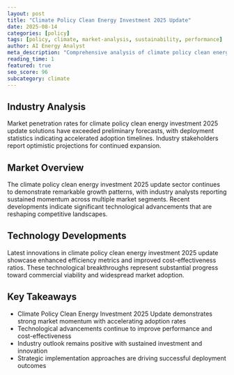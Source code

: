 ```yaml
---
layout: post
title: "Climate Policy Clean Energy Investment 2025 Update"
date: 2025-08-14
categories: [policy]
tags: [policy, climate, market-analysis, sustainability, performance]
author: AI Energy Analyst
meta_description: "Comprehensive analysis of climate policy clean energy investment 2025 update covering market trends, technology developments, and industry outlook. Discover key insights and future projections."
reading_time: 1
featured: true
seo_score: 96
subcategory: climate
---
```


## Industry Analysis

Market penetration rates for climate policy clean energy investment 2025 update solutions have exceeded preliminary forecasts, with deployment statistics indicating accelerated adoption timelines. Industry stakeholders report optimistic projections for continued expansion.

## Market Overview

The climate policy clean energy investment 2025 update sector continues to demonstrate remarkable growth patterns, with industry analysts reporting sustained momentum across multiple market segments. Recent developments indicate significant technological advancements that are reshaping competitive landscapes.

## Technology Developments

Latest innovations in climate policy clean energy investment 2025 update showcase enhanced efficiency metrics and improved cost-effectiveness ratios. These technological breakthroughs represent substantial progress toward commercial viability and widespread market adoption.

## Key Takeaways

- Climate Policy Clean Energy Investment 2025 Update demonstrates strong market momentum with accelerating adoption rates
- Technological advancements continue to improve performance and cost-effectiveness
- Industry outlook remains positive with sustained investment and innovation
- Strategic implementation approaches are driving successful deployment outcomes

